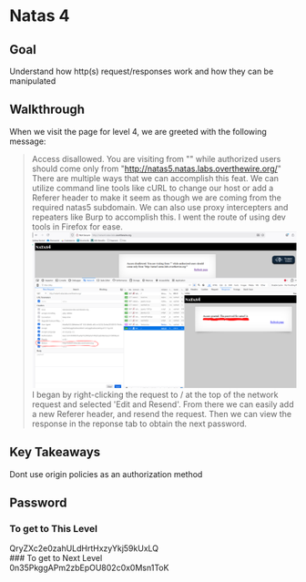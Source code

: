 # Natas 4
## Goal
Understand how http(s) request/responses work and how they can be manipulated 

## Walkthrough
When we visit the page for level 4, we are greeted with the following message: 
> Access disallowed. You are visiting from "" while authorized users should come only from "http://natas5.natas.labs.overthewire.org/"
There are multiple ways that we can accomplish this feat. We can utilize command line tools like cURL to change our host or add a Referer header to make it seem as though we are coming from the required natas5 subdomain. We can also use proxy intercepters and repeaters like Burp to accomplish this. I went the route of using dev tools in Firefox for ease.
![natas 4 header change](../docs/images/natas4_0.png)
I began by right-clicking the request to / at the top of the network request and selected 'Edit and Resend'. From there we can easily add a new Referer header, and resend the request. Then we can view the response in the reponse tab to obtain the next password.

## Key Takeaways
Dont use origin policies as an authorization method

## Password
### To get to This Level
<div class="blurred-text">
QryZXc2e0zahULdHrtHxzyYkj59kUxLQ
</div>
### To get to Next Level
<div class="blurred-text">
0n35PkggAPm2zbEpOU802c0x0Msn1ToK
</div>

